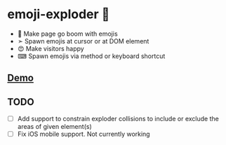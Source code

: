 # emoji-exploder 🤯️

- 🌋 Make page go boom with emojis
- ➣ Spawn emojis at cursor or at DOM element
- 😍 Make visitors happy
- ⌨ Spawn emojis via method or keyboard shortcut

## [Demo](https://emoji-exploder.netlify.com/)

## TODO

- ☐ Add support to constrain exploder collisions to include or exclude the areas of given element(s)
- ☐ Fix iOS mobile support. Not currently working
